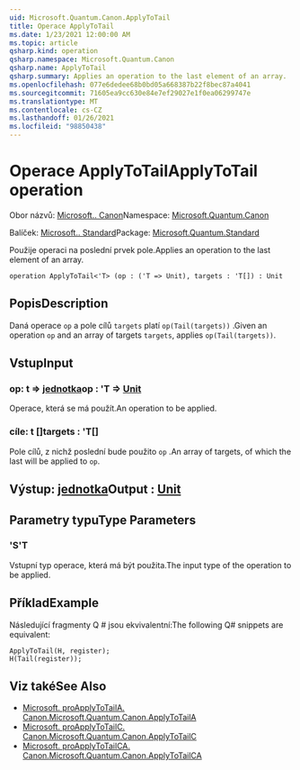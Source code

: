 ```yaml
---
uid: Microsoft.Quantum.Canon.ApplyToTail
title: Operace ApplyToTail
ms.date: 1/23/2021 12:00:00 AM
ms.topic: article
qsharp.kind: operation
qsharp.namespace: Microsoft.Quantum.Canon
qsharp.name: ApplyToTail
qsharp.summary: Applies an operation to the last element of an array.
ms.openlocfilehash: 077e6dedee68b0bd05a668387b22f8bec87a4041
ms.sourcegitcommit: 71605ea9cc630e84e7ef29027e1f0ea06299747e
ms.translationtype: MT
ms.contentlocale: cs-CZ
ms.lasthandoff: 01/26/2021
ms.locfileid: "98850438"
---
```

# <a name="applytotail-operation"></a><span data-ttu-id="5a36d-102">Operace ApplyToTail</span><span class="sxs-lookup"><span data-stu-id="5a36d-102">ApplyToTail operation</span></span>

<span data-ttu-id="5a36d-103">Obor názvů: [Microsoft.. Canon](xref:Microsoft.Quantum.Canon)</span><span class="sxs-lookup"><span data-stu-id="5a36d-103">Namespace: [Microsoft.Quantum.Canon](xref:Microsoft.Quantum.Canon)</span></span>

<span data-ttu-id="5a36d-104">Balíček: [Microsoft.. Standard](https://nuget.org/packages/Microsoft.Quantum.Standard)</span><span class="sxs-lookup"><span data-stu-id="5a36d-104">Package: [Microsoft.Quantum.Standard](https://nuget.org/packages/Microsoft.Quantum.Standard)</span></span>


<span data-ttu-id="5a36d-105">Použije operaci na poslední prvek pole.</span><span class="sxs-lookup"><span data-stu-id="5a36d-105">Applies an operation to the last element of an array.</span></span>

```qsharp
operation ApplyToTail<'T> (op : ('T => Unit), targets : 'T[]) : Unit
```


## <a name="description"></a><span data-ttu-id="5a36d-106">Popis</span><span class="sxs-lookup"><span data-stu-id="5a36d-106">Description</span></span>

<span data-ttu-id="5a36d-107">Daná operace `op` a pole cílů `targets` platí `op(Tail(targets))` .</span><span class="sxs-lookup"><span data-stu-id="5a36d-107">Given an operation `op` and an array of targets `targets`, applies `op(Tail(targets))`.</span></span>

## <a name="input"></a><span data-ttu-id="5a36d-108">Vstup</span><span class="sxs-lookup"><span data-stu-id="5a36d-108">Input</span></span>

### <a name="op--t--unit"></a><span data-ttu-id="5a36d-109">op: t => [jednotka](xref:microsoft.quantum.lang-ref.unit)</span><span class="sxs-lookup"><span data-stu-id="5a36d-109">op : 'T => [Unit](xref:microsoft.quantum.lang-ref.unit)</span></span> 

<span data-ttu-id="5a36d-110">Operace, která se má použít.</span><span class="sxs-lookup"><span data-stu-id="5a36d-110">An operation to be applied.</span></span>


### <a name="targets--t"></a><span data-ttu-id="5a36d-111">cíle: t []</span><span class="sxs-lookup"><span data-stu-id="5a36d-111">targets : 'T[]</span></span>

<span data-ttu-id="5a36d-112">Pole cílů, z nichž poslední bude použito `op` .</span><span class="sxs-lookup"><span data-stu-id="5a36d-112">An array of targets, of which the last will be applied to `op`.</span></span>



## <a name="output--unit"></a><span data-ttu-id="5a36d-113">Výstup: [jednotka](xref:microsoft.quantum.lang-ref.unit)</span><span class="sxs-lookup"><span data-stu-id="5a36d-113">Output : [Unit](xref:microsoft.quantum.lang-ref.unit)</span></span>



## <a name="type-parameters"></a><span data-ttu-id="5a36d-114">Parametry typu</span><span class="sxs-lookup"><span data-stu-id="5a36d-114">Type Parameters</span></span>

### <a name="t"></a><span data-ttu-id="5a36d-115">'S</span><span class="sxs-lookup"><span data-stu-id="5a36d-115">'T</span></span>

<span data-ttu-id="5a36d-116">Vstupní typ operace, která má být použita.</span><span class="sxs-lookup"><span data-stu-id="5a36d-116">The input type of the operation to be applied.</span></span>

## <a name="example"></a><span data-ttu-id="5a36d-117">Příklad</span><span class="sxs-lookup"><span data-stu-id="5a36d-117">Example</span></span>

<span data-ttu-id="5a36d-118">Následující fragmenty Q # jsou ekvivalentní:</span><span class="sxs-lookup"><span data-stu-id="5a36d-118">The following Q# snippets are equivalent:</span></span>

```qsharp
ApplyToTail(H, register);
H(Tail(register));
```

## <a name="see-also"></a><span data-ttu-id="5a36d-119">Viz také</span><span class="sxs-lookup"><span data-stu-id="5a36d-119">See Also</span></span>

- [<span data-ttu-id="5a36d-120">Microsoft. proApplyToTailA. Canon.</span><span class="sxs-lookup"><span data-stu-id="5a36d-120">Microsoft.Quantum.Canon.ApplyToTailA</span></span>](xref:Microsoft.Quantum.Canon.ApplyToTailA)
- [<span data-ttu-id="5a36d-121">Microsoft. proApplyToTailC. Canon.</span><span class="sxs-lookup"><span data-stu-id="5a36d-121">Microsoft.Quantum.Canon.ApplyToTailC</span></span>](xref:Microsoft.Quantum.Canon.ApplyToTailC)
- [<span data-ttu-id="5a36d-122">Microsoft. proApplyToTailCA. Canon.</span><span class="sxs-lookup"><span data-stu-id="5a36d-122">Microsoft.Quantum.Canon.ApplyToTailCA</span></span>](xref:Microsoft.Quantum.Canon.ApplyToTailCA)